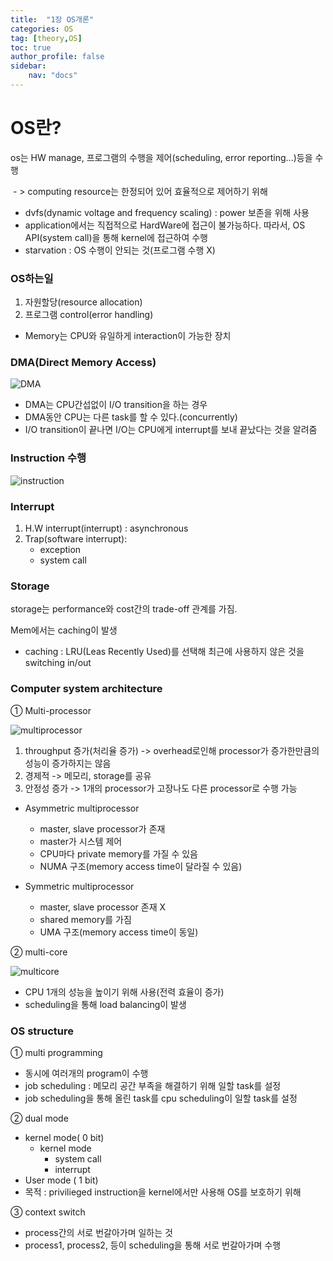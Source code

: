 ```yaml
---
title:  "1장 OS개론"
categories: OS
tag: [theory,OS]
toc: true
author_profile: false
sidebar:
    nav: "docs"
---
```




# OS란?

os는 HW manage, 프로그램의 수행을 제어(scheduling, error reporting...)등을 수행

​								  - > computing resource는 한정되어 있어 효율적으로 제어하기 위해



* dvfs(dynamic voltage and frequency scaling) : power 보존을 위해 사용
* application에서는 직접적으로 HardWare에 접근이 불가능하다. 따라서, OS API(system call)을 통해 kernel에 접근하여 수행
* starvation : OS 수행이 안되는 것(프로그램 수행 X)



### OS하는일

1.  자원할당(resource allocation)
2. 프로그램 control(error handling)



* Memory는 CPU와 유일하게 interaction이 가능한 장치



### DMA(Direct Memory Access)

![DMA](https://user-images.githubusercontent.com/84303857/176412280-9af79ed8-f7e3-4c4d-b0ce-df07d5076e2c.JPG)

- DMA는 CPU간섭없이 I/O transition을 하는 경우
- DMA동안 CPU는 다른 task를 할 수 있다.(concurrently)
- I/O transition이 끝나면 I/O는 CPU에게 interrupt를 보내 끝났다는 것을 알려줌



### Instruction 수행

![instruction](https://user-images.githubusercontent.com/84303857/176412336-bbc0eac4-061d-4b4b-86d4-7d56709ceb80.JPG)


### Interrupt

1. H.W interrupt(interrupt) : asynchronous
2. Trap(software interrupt): 
   + exception
   + system call



### Storage

storage는 performance와 cost간의 trade-off 관계를 가짐.

Mem에서는 caching이 발생

* caching : LRU(Leas Recently Used)를 선택해 최근에 사용하지 않은 것을 switching in/out



### Computer system architecture

① Multi-processor

![multiprocessor](https://user-images.githubusercontent.com/84303857/176412480-f7c9aaa6-4216-45e3-9dc6-914b06149009.JPG)

1. throughput 증가(처리율 증가) -> overhead로인해 processor가 증가한만큼의 성능이 증가하지는 않음
2. 경제적 -> 메모리, storage를 공유
3. 안정성 증가 -> 1개의 processor가 고장나도 다른 processor로 수행 가능



* Asymmetric multiprocessor

  * master, slave processor가 존재
  * master가 시스템 제어
  * CPU마다 private memory를 가질 수 있음
  * NUMA 구조(memory access time이 달라질 수 있음) 

  

* Symmetric multiprocessor

  * master, slave processor 존재 X
  * shared memory를 가짐
  * UMA 구조(memory access time이 동일)



② multi-core

![multicore](https://user-images.githubusercontent.com/84303857/176412413-7b52fcf3-2053-4ff1-b471-687b6bee05f4.JPG)

* CPU 1개의 성능을 높이기 위해 사용(전력 효율이 증가)
* scheduling을 통해 load balancing이 발생





### OS structure

① multi programming

* 동시에 여러개의 program이 수행
* job scheduling : 메모리 공간 부족을 해결하기 위해 일할 task를 설정
* job scheduling을 통해 올린 task를 cpu scheduling이 일할 task를 설정



② dual mode

* kernel mode( 0 bit)
  * kernel mode 
    * system call
    * interrupt
* User mode ( 1 bit)
* 목적 : privilieged instruction을 kernel에서만 사용해 OS를 보호하기 위해



③ context switch

* process간의 서로 번갈아가며 일하는 것
* process1, process2, 등이 scheduling을 통해 서로 번갈아가며 수행
